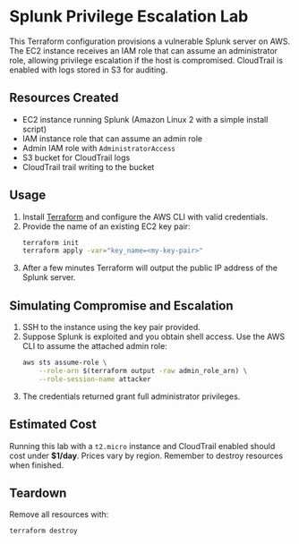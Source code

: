 # Splunk Privilege Escalation Lab

This Terraform configuration provisions a vulnerable Splunk server on AWS. The EC2 instance receives an IAM role that can assume an administrator role, allowing privilege escalation if the host is compromised. CloudTrail is enabled with logs stored in S3 for auditing.

## Resources Created
- EC2 instance running Splunk (Amazon Linux 2 with a simple install script)
- IAM instance role that can assume an admin role
- Admin IAM role with `AdministratorAccess`
- S3 bucket for CloudTrail logs
- CloudTrail trail writing to the bucket

## Usage
1. Install [Terraform](https://terraform.io/) and configure the AWS CLI with valid credentials.
2. Provide the name of an existing EC2 key pair:
   ```bash
   terraform init
   terraform apply -var="key_name=<my-key-pair>"
   ```
3. After a few minutes Terraform will output the public IP address of the Splunk server.

## Simulating Compromise and Escalation
1. SSH to the instance using the key pair provided.
2. Suppose Splunk is exploited and you obtain shell access. Use the AWS CLI to assume the attached admin role:
   ```bash
   aws sts assume-role \
       --role-arn $(terraform output -raw admin_role_arn) \
       --role-session-name attacker
   ```
3. The credentials returned grant full administrator privileges.

## Estimated Cost
Running this lab with a `t2.micro` instance and CloudTrail enabled should cost under **$1/day**. Prices vary by region. Remember to destroy resources when finished.

## Teardown
Remove all resources with:
```bash
terraform destroy
```
